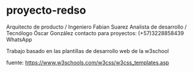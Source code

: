 # proyecto-redso

Arquitecto de producto / Ingeniero Fabian Suarez
Analista de desarrollo / Tecnólogo Óscar González
contacto para proyectos: (+57)3228858439 WhatsApp

Trabajo basado en las plantillas de desarrollo web de la w3school

fuente: https://www.w3schools.com/w3css/w3css_templates.asp
